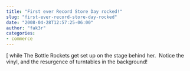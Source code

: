 ```yaml
---
title: "First ever Record Store Day rocked!"
slug: "first-ever-record-store-day-rocked"
date: "2008-04-28T12:57:25-06:00"
author: "fak3r"
categories:
- commerce
---
```


[ while The Bottle Rockets get set up on the stage behind her.  Notice the vinyl, and the resurgence of turntables in the background!
